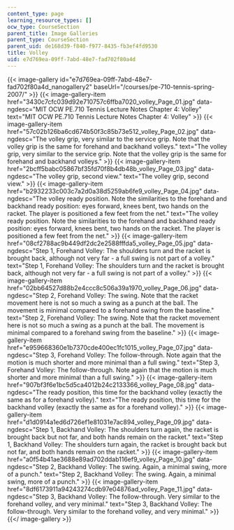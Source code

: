 ```yaml
---
content_type: page
learning_resource_types: []
ocw_type: CourseSection
parent_title: Image Galleries
parent_type: CourseSection
parent_uid: de168d39-f840-f977-8435-fb3ef4fd9530
title: Volley
uid: e7d769ea-09ff-7abd-48e7-fad702f80a4d
---
```


{{< image-gallery id="e7d769ea-09ff-7abd-48e7-fad702f80a4d_nanogallery2" baseUrl="/courses/pe-710-tennis-spring-2007/" >}}
{{< image-gallery-item href="3430c7cfc039d92e710757c6ffba7020_volley_Page_01.jpg" data-ngdesc="MIT OCW PE.710 Tennis Lecture Notes Chapter 4: Volley" text="MIT OCW PE.710 Tennis Lecture Notes Chapter 4: Volley" >}}
{{< image-gallery-item href="57c02b126ba6cd674b50f3c85b73e512_volley_Page_02.jpg" data-ngdesc="The volley grip, very similar to the service grip. Note that the volley grip is the same for forehand and backhand volleys." text="The volley grip, very similar to the service grip. Note that the volley grip is the same for forehand and backhand volleys." >}}
{{< image-gallery-item href="2bcff5babc05867bf35fd70f8b4db48b_volley_Page_03.jpg" data-ngdesc="The volley grip, second view." text="The volley grip, second view." >}}
{{< image-gallery-item href="b2932233c003c7a2d0a38d5259ab6fe9_volley_Page_04.jpg" data-ngdesc="The volley ready position. Note the similarities to the forehand and backhand ready position: eyes forward, knees bent, two hands on the racket. The player is positioned a few feet from the net." text="The volley ready position. Note the similarities to the forehand and backhand ready position: eyes forward, knees bent, two hands on the racket. The player is positioned a few feet from the net." >}}
{{< image-gallery-item href="08cf2788ac9b449df2dc2e2588fffda5_volley_Page_05.jpg" data-ngdesc="Step 1, Forehand Volley: The shoulders turn and the racket is brought back, although not very far - a full swing is not part of a volley." text="Step 1, Forehand Volley: The shoulders turn and the racket is brought back, although not very far - a full swing is not part of a volley." >}}
{{< image-gallery-item href="02bb64527d88b2e4ccc8c506a39a1970_volley_Page_06.jpg" data-ngdesc="Step 2, Forehand Volley: The swing. Note that the racket movement here is not so much a swing as a punch at the ball. The movement is minimal compared to a forehand swing from the baseline." text="Step 2, Forehand Volley: The swing. Note that the racket movement here is not so much a swing as a punch at the ball. The movement is minimal compared to a forehand swing from the baseline." >}}
{{< image-gallery-item href="e959668360e1b7370cde400ec1fc1015_volley_Page_07.jpg" data-ngdesc="Step 3, Forehand Volley: The follow-through. Note again that the motion is much shorter and more minimal than a full swing." text="Step 3, Forehand Volley: The follow-through. Note again that the motion is much shorter and more minimal than a full swing." >}}
{{< image-gallery-item href="907bf3f6e1bc5d5ca4012b24c2133366_volley_Page_08.jpg" data-ngdesc="The ready position, this time for the backhand volley (exactly the same as for a forehand volley)." text="The ready position, this time for the backhand volley (exactly the same as for a forehand volley)." >}}
{{< image-gallery-item href="d1d0914a1ed6d726ef1e81031e7ac894_volley_Page_09.jpg" data-ngdesc="Step 1, Backhand Volley: The shoulders turn again, the racket is brought back but not far, and both hands remain on the racket." text="Step 1, Backhand Volley: The shoulders turn again, the racket is brought back but not far, and both hands remain on the racket." >}}
{{< image-gallery-item href="a0f54b41ae3688e89ad702ddab116ef9_volley_Page_10.jpg" data-ngdesc="Step 2, Backhand Volley: The swing. Again, a minimal swing, more of a punch." text="Step 2, Backhand Volley: The swing. Again, a minimal swing, more of a punch." >}}
{{< image-gallery-item href="8df6173911a94243274cdb97e04876ad_volley_Page_11.jpg" data-ngdesc="Step 3, Backhand Volley: The follow-through. Very similar to the forehand volley, and very minimal." text="Step 3, Backhand Volley: The follow-through. Very similar to the forehand volley, and very minimal." >}}
{{</ image-gallery >}}
